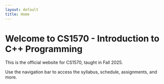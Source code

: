 ```yaml
---
layout: default
title: Home
---
```


# Welcome to CS1570 - Introduction to C++ Programming

This is the official website for CS1570, taught in Fall 2025.

Use the navigation bar to access the syllabus, schedule, assignments, and more.